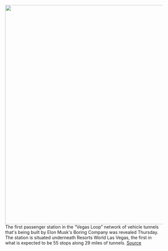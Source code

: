<img src='https://cdn.vox-cdn.com/thumbor/MG3Rj0k7hTgu4oHownPxSe7YxJc=/0x0:5472x3648/1200x800/filters:focal(2299x1387:3173x2261)/cdn.vox-cdn.com/uploads/chorus_image/image/71034810/DD0B8EEA_6B94_49B4_B6F9_10D8424F50BB.0.jpeg' width='700px' /><br/>
The first passenger station in the “Vegas Loop” network of vehicle tunnels that's being built by Elon Musk's Boring Company was revealed Thursday. The station is situated underneath Resorts World Las Vegas, the first in what is expected to be 55 stops along 29 miles of tunnels.
<a href='https://www.theverge.com/2022/6/30/23190249/boring-company-resorts-world-vegas-loop-station-photos'> Source <a/>